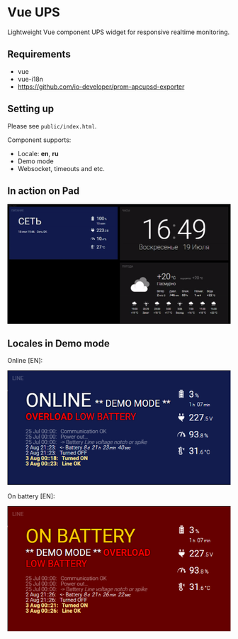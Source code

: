 # Vue UPS

Lightweight Vue component UPS widget for responsive realtime monitoring.

## Requirements

* vue
* vue-i18n
* https://github.com/io-developer/prom-apcupsd-exporter

## Setting up

Please see `public/index.html`.

Component supports:

* Locale: **en**, **ru**
* Demo mode
* Websocket, timeouts and etc.

## In action on Pad

![Widget](example/in-action.gif "in-action")

## Locales in Demo mode

Online [EN]:

![demo-online-en](example/demo-online-en.png)

On battery [EN]:

![demo-onbatt-en](example/demo-onbatt-en.png)
